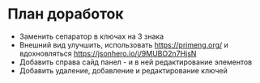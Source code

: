 # План доработок
- Заменить сепаратор в ключах на 3 знака
- Внешний вид улучшить, использовать https://primeng.org/ и вдохновляться https://jsonhero.io/j/9MUBO2n7HjsN
- Добавить справа сайд панел - и в ней редактирование элементов
- Добавить удаление, добавление и редактирование ключей
